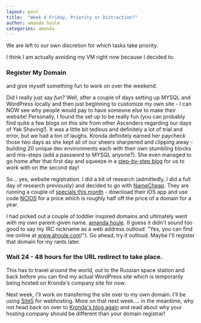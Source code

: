 ```yaml
---
layout: post
title:  "Week 4 Friday, Priority or Distraction?"
author: amanda houle
categories: amanda
---
```


We are left to our own discretion for which tasks take priority.

I think I am actually avoiding my VM right now because I decided to:

### Register My Domain

and give myself something fun to work on over the weekend.

Did I really just say *fun*?  Well, after a couple of days setting up MYSQL and WordPress locally and then just beginning to customize my own site - I can NOW see why people would pay to have someone else to make their website!
Personally, I found the set up to be really fun (you can probably find quite a few blogs on this site from other Ascenders regarding our days of Yak Shaving!).  It was a little bit tedious and definitely a lot of trial and error, but we had a ton of laughs.  Kronda definitely earned her paycheck those two days as she kept all of our sheers sharpened and clipping away - building 20 unique dev environments each with their own stumbling blocks and mis-steps (add a password to MYSQL anyone?).  She even managed to go home after that first day and squeeze in a [step-by-step blog](http://karveldigital.com/setting-wordpress-development-environment-mac-os/) for us to work with on the second day!

So... yes, website registration.  I did a bit of research (admittedly, I did a full day of research previously) and decided to go with [NameCheap](www.namecheap.com).  They are running a couple of [specials this month](https://www.namecheap.com/promos/coupons.aspx) - download their iOS app and use code [NCIOS](https://www.namecheap.com/mobile.aspx) for a price which is roughly half off the price of a domain for a year.  

I had picked out a couple of toddler inspired domains and ultimately went with my own parent-given name.  [amanda houle](http://www.amandahoule.com).  (I guess it didn't sound too good to say my IRC nickname as a web address outloud:  "Yes, you can find me online at www.ahoule.com!").  Go ahead, try it outloud.  Maybe I'll register that domain for my rants later.

### Wait 24 - 48 hours for the URL redirect to take place.  

This has to travel around the world, out to the Russian space station and back before you can find my actual WordPress site which is temporarily being hosted on Kronda's company site for now.

Next week, I'll work on transfering the site over to my own domain.  I'll be using [Site5](http://www.site5.com) for webhosting.  More on that next week.... in the meantime, why not head back on over to [Kronda's blog again](http://karveldigital.com/business-owners-digital-assets/) and read about why your hosting company should be different than your domain registrar!
